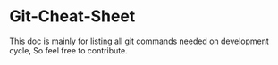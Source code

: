 # Git-Cheat-Sheet
This doc is mainly for listing all git commands needed on development cycle, So feel free to contribute.
